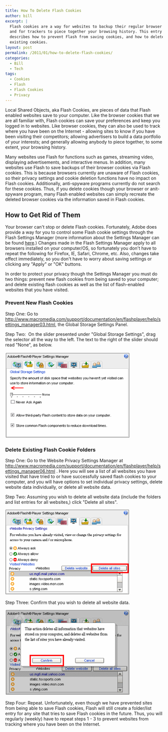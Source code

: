 ```yaml
---
title: How To Delete Flash Cookies
author: bill
excerpt: |
  Flash cookies are a way for websites to backup their regular browser cookies
  and for trackers to piece together your browsing history. This entry
  describes how to prevent Flash from saving cookies, and how to delete
  existing cookies.
layout: post
permalink: /2011/01/how-to-delete-flash-cookies/
categories:
  - Bill
  - Tech
tags:
  - Cookies
  - Flash
  - Flash Cookies
  - Privacy
---
```

Local Shared Objects, aka Flash Cookies, are pieces of data that Flash enabled
websites save to your computer. Like the browser cookies that we are all
familiar with, Flash cookies can save your preferences and keep you logged in
to websites. Like browser cookies, they can also be used to track where you
have been on the Internet - allowing sites to know if you have been visiting
their competitors; allowing advertisers to build a data portfolio of your
interests; and generally allowing anybody to piece together, to some extent,
your browsing history.

Many websites use Flash for functions such as games, streaming video,
displaying advertisements, and interactive menus. In addition, many websites
use Flash to save backups of their browser cookies via Flash cookies. This is
because browsers currently are unaware of Flash cookies, so their privacy
settings and cookie deletion functions have no impact on Flash cookies.
Additionally, anti-spyware programs currently do not search for these cookies.
Thus, if you delete cookies though your browser or anit-spyware program, many
Flash enabled websites can simply recreate the deleted browser cookies via the
information saved in Flash cookies.

## How to Get Rid of Them

Your browser can't stop or delete Flash cookies. Fortunately, Adobe does
provide a way for you to control some Flash cookie settings through the Flash
Settings Manager (more information about the Settings Manager can be found
[here][1].) Changes made in the Flash Settings Manager apply to all browsers
installed on your computer/OS, so fortunately you don't have to repeat the
following for Firefox, IE, Safari, Chrome, etc. Also, changes take effect
immediately, so you don't have to worry about saving settings or clicking any
"Apply" or "OK" buttons.

In order to protect your privacy though the Settings Manager you must do two
things: prevent new flash cookies from being saved to your computer; and delete
existing flash cookies as well as the list of flash-enabled websites that you
have visited.

### Prevent New Flash Cookies

Step One: Go to <http://www.macromedia.com/support/documentation/en/flashplayer/help/settings_manager03.html>,
the Global Storage Settings Panel.

Step Two:  On the slider presented under "Global Storage Settings", drag the
selector all the way to the left. The text to the right of the slider should
read "None", as below.

![](/images/posts/2011/01/globalStorageSettingsPanal.gif)

### Delete Existing Flash Cookie Folders

Step One: Go to the Website Privacy Settings Manager at <http://www.macromedia.com/support/documentation/en/flashplayer/help/settings_manager06.html> .
Here you will see a list of all websites you have visited that have tried to or
have successfully saved flash cookies to your computer, and you will have
options to set individual privacy settings, delete website data individually,
or delete all website data.

Step Two: Assuming you wish to delete all website data (include the folders and
list entries for all websites,) click "Delete all sites".

![](/images/posts/2011/01/WebsitePrivacySettings.gif)

Step Three: Confirm that you wish to delete all website data.

![](/images/posts/2011/01/WebsitePrivacySettingsConfirm.gif)

Step Four: Repeat. Unfortunately, even though we have prevented sites from
being able to save Flash cookies, Flash will still create a folder/list entry
for any site that tries to save Flash cookies in the future. Thus, you will
regularly (weekly) have to repeat steps 1 - 3 to prevent websites from tracking
where you have been on the Internet.

 [1]: http://www.macromedia.com/support/documentation/en/flashplayer/help/settings_manager.html
